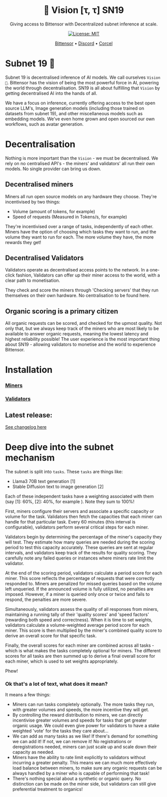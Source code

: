<div align="center">

# **👀 Vision [τ, τ] SN19**
Giving access to Bittensor with Decentralized subnet inference at scale.

[![License: MIT](https://img.shields.io/badge/License-MIT-yellow.svg)](https://opensource.org/licenses/MIT)

[Bittensor](https://bittensor.com/whitepaper)  •  [Discord](https://discord.gg/dR865yTPaZ) • [Corcel](https://app.corcel.io/studio)
</div>


# Subnet 19 👀
Subnet 19 is decentralised inference of AI models. We call ourselves `Vision 👀`. Bittensor has the vision of being the most powerful force in AI, powering the world through decentralisation. SN19 is all about fulfilling that `Vision` by getting decentralised AI into the hands of all.

We have a focus on inference, currently offering access to the best open source LLM's, Image generation models (including those trained on datasets from subnet 19), and other miscellaneous models such as embedding models. We've even home grown and open sourced our own workflows, such as avatar generation.

# Decentralisation
Nothing is more important than the `Vision` - we must be decentralised. We rely on no centralised API's - the miners' and validators' all run their own models. No single provider can bring us down.

## Decentralised miners
Miners all run open source models on any hardware they choose. They're incentivised by two things:
- Volume (amount of tokens, for example)
- Speed of requests (Measured in Tokens/s, for example)

They're incentivised over a range of tasks, independently of each other. Miners have the option of choosing which tasks they want to run, and the volume they want to run for each. The more volume they have, the more rewards they get!

## Decentralised Validators
Validators operate as decentralised access points to the network. In a one-click fashion, Validators can offer up their miner access to the world, with a clear path to monetisation.

They check and score the miners through 'Checking servers' that they run themselves on their own hardware. No centralisation to be found here.

## Organic scoring is a primary citizen
All organic requests can be scored, and checked for the upmost quality. Not only that, but we always keep track of the miners who are most likely to be available to answer organic requests, meaning the lowest latency and highest reliability possible! The user experience is the most important thing about SN19 - allowing validators to monetise and the world to experience Bittensor.

# Installation
### [Miners](docs/mining.md)

### [Validators](docs/validating.md)

## Latest release:
[See changelog here](changelog.md)


# Deep dive into the subnet mechanism
The subnet is split into `tasks`. These `tasks` are things like:
- Llama3 70B text generation [1]
- Stable Diffusion text to image generation [2]

Each of these independent tasks have a weighting associated with them (say [1]: 60%, [2]: 40%, for example ). Note they sum to 100%!

First, miners configure their servers and associate a specific capacity or volume for the task. Validators then fetch the capacities that each miner can handle for that particular task. Every 60 minutes (this interval is configurable), validators perform several critical steps for each miner.

Validators begin by determining the percentage of the miner's capacity they will test. They estimate how many queries are needed during the scoring period to test this capacity accurately. These queries are sent at regular intervals, and validators keep track of the results for quality scoring. They carefully note any failed queries or instances where miners rate limit the validator.

At the end of the scoring period, validators calculate a ﻿period score for each miner. This score reflects the percentage of requests that were correctly responded to. Miners are penalized for missed queries based on the volume left unqueried. If the announced volume is fully utilized, no penalties are imposed. However, if a miner is queried only once or twice and fails to respond, the penalties are more severe.

Simultaneously, validators assess the quality of all responses from miners, maintaining a running tally of their 'quality scores' and 'speed factors' (rewarding both speed and correctness). When it is time to set weights, validators calculate a volume-weighted average period score for each miner. This score is then multiplied by the miner's combined quality score to derive an overall score for that specific task.

Finally, the overall scores for each miner are combined across all tasks - which is what makes the tasks completely optional for miners. The different scores for all tasks are then summed up to derive a final overall score for each miner, which is used to set weights appropriately.

Phew!

### Ok that's a lot of text, what does it mean?
It means a few things:
- Miners can run tasks completely optionally. The more tasks they run, with greater volumes and speeds, the more incentive they will get.
- By controlling the reward distribution to miners, we can directly incentivise greater volumes and speeds for tasks that get greater organic usage. We could even give power for validators to have a stake weighted 'vote' for the tasks they care about...
- We can add as many tasks as we like! If there's demand for something we can add it! If not, we can remove it! No registrations or deregistrations needed, miners can just scale up and scale down their capacity as needed.
- Miners have the ability to rate limit explicitly to validators without incurring a greater penalty. This means we can much more effectively load balance between miners, to make sure any organic requests can be always handled by a miner who is capable of performing that task!
- There's nothing special about a synthetic or organic query. No distinction can be made on the miner side, but validators can still give preferential treatment to organics!
